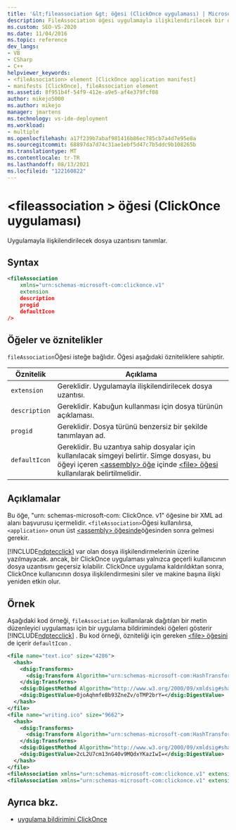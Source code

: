 ```yaml
---
title: '&lt;fileassociation &gt; öğesi (ClickOnce uygulaması) | Microsoft Docs'
description: FileAssociation öğesi uygulamayla ilişkilendirilecek bir dosya uzantısını tanımlar. FileAssociation öğesi isteğe bağlıdır.
ms.custom: SEO-VS-2020
ms.date: 11/04/2016
ms.topic: reference
dev_langs:
- VB
- CSharp
- C++
helpviewer_keywords:
- <fileAssociation> element [ClickOnce application manifest]
- manifests [ClickOnce], fileAssociation element
ms.assetid: 8f951b4f-54f9-412e-a9e5-af4e379fcf08
author: mikejo5000
ms.author: mikejo
manager: jmartens
ms.technology: vs-ide-deployment
ms.workload:
- multiple
ms.openlocfilehash: a17f239b7abaf981416b86ec785cb7a4d7e95e8a
ms.sourcegitcommit: 68897da7d74c31ae1ebf5d47c7b5ddc9b108265b
ms.translationtype: MT
ms.contentlocale: tr-TR
ms.lasthandoff: 08/13/2021
ms.locfileid: "122160822"
---
```

# <a name="ltfileassociationgt-element-clickonce-application"></a>&lt;fileassociation &gt; öğesi (ClickOnce uygulaması)
Uygulamayla ilişkilendirilecek dosya uzantısını tanımlar.

## <a name="syntax"></a>Syntax

```xml
<fileAssociation
    xmlns="urn:schemas-microsoft-com:clickonce.v1"
    extension
    description
    progid
    defaultIcon
/>
```

## <a name="elements-and-attributes"></a>Öğeler ve öznitelikler
 `fileAssociation`Öğesi isteğe bağlıdır. Öğesi aşağıdaki özniteliklere sahiptir.

|Öznitelik|Açıklama|
|---------------|-----------------|
|`extension`|Gereklidir. Uygulamayla ilişkilendirilecek dosya uzantısı.|
|`description`|Gereklidir. Kabuğun kullanması için dosya türünün açıklaması.|
|`progid`|Gereklidir. Dosya türünü benzersiz bir şekilde tanımlayan ad.|
|`defaultIcon`|Gereklidir. Bu uzantıya sahip dosyalar için kullanılacak simgeyi belirtir. Simge dosyası, bu öğeyi içeren [ \<assembly> öğe](../deployment/assembly-element-clickonce-application.md) içinde [ \<file> öğesi](../deployment/file-element-clickonce-application.md) kullanılarak belirtilmelidir.|

## <a name="remarks"></a>Açıklamalar
 Bu öğe, "urn: schemas-microsoft-com: ClickOnce. v1" öğesine bir XML ad alanı başvurusu içermelidir. `<fileAssociation>`Öğesi kullanılırsa, `<application>` onun üst [ \<assembly> öğesinde](../deployment/assembly-element-clickonce-application.md)öğesinden sonra gelmesi gerekir.

 [!INCLUDE[ndptecclick](../deployment/includes/ndptecclick_md.md)] var olan dosya ilişkilendirmelerinin üzerine yazılmayacak. ancak, bir ClickOnce uygulaması yalnızca geçerli kullanıcının dosya uzantısını geçersiz kılabilir. ClickOnce uygulama kaldırıldıktan sonra, ClickOnce kullanıcının dosya ilişkilendirmesini siler ve makine başına ilişki yeniden etkin olur.

## <a name="example"></a>Örnek
 Aşağıdaki kod örneği, `fileAssociation` kullanılarak dağıtılan bir metin düzenleyici uygulaması için bir uygulama bildirimindeki öğeleri gösterir [!INCLUDE[ndptecclick](../deployment/includes/ndptecclick_md.md)] . Bu kod örneği, özniteliği için gereken [ \<file> öğesini](../deployment/file-element-clickonce-application.md) de içerir `defaultIcon` .

```xml
<file name="text.ico" size="4286">
  <hash>
    <dsig:Transforms>
      <dsig:Transform Algorithm="urn:schemas-microsoft-com:HashTransforms.Identity" />
    </dsig:Transforms>
    <dsig:DigestMethod Algorithm="http://www.w3.org/2000/09/xmldsig#sha1" />
    <dsig:DigestValue>0joAqhmfeBb93ZneZv/oTMP2brY=</dsig:DigestValue>
  </hash>
</file>
<file name="writing.ico" size="9662">
  <hash>
    <dsig:Transforms>
      <dsig:Transform Algorithm="urn:schemas-microsoft-com:HashTransforms.Identity" />
    </dsig:Transforms>
    <dsig:DigestMethod Algorithm="http://www.w3.org/2000/09/xmldsig#sha1" />
    <dsig:DigestValue>2cL2U7cm13nG40v9MQdxYKazIwI=</dsig:DigestValue>
  </hash>
</file>
<fileAssociation xmlns="urn:schemas-microsoft-com:clickonce.v1" extension=".text" description="Text  Document (ClickOnce)" progid="Text.Document" defaultIcon="text.ico" />
<fileAssociation xmlns="urn:schemas-microsoft-com:clickonce.v1" extension=".writing" description="Writings (ClickOnce)" progid="Writing.Document" defaultIcon="writing.ico" />
```

## <a name="see-also"></a>Ayrıca bkz.
- [uygulama bildirimini ClickOnce](../deployment/clickonce-application-manifest.md)
